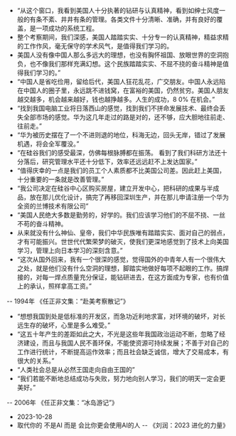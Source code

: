 - “从这个窗口，我看到美国人十分执著的钻研与认真精神，看到如绅士风度一般的有条不紊、井井有条的管理。各类文件十分清晰、准确，并有良好的覆盖，是一项成功的系统工程。
- 整个考察期间，我们深感，美国人踏踏实实、十分专一的认真精神，精益求精的工作作风，毫无保守的学术风气，是值得我们学习的。
- 美国人没有像中国人那么多远大的理想，也没有胸怀祖国、放眼世界的空洞抱负，也不像我们那样充满幻想。这个民族踏踏实实、不屈不挠的奋斗精神是值得我们学习的。”
- “中国人是省吃俭用，留给后代，美国人狂花乱花，广交朋友。中国人永远陷在中国人的圈子里，永远跳不进钱窝，在富裕的美国，仍然贫穷。美国人朋友越交越多，机会越来越好，钱也越挣越多。人生的成功，8 0% 在机会。”
- “找到我国电脑工业将日落西山的感觉，找到我们不拼命发展技术、最终会丢失全部市场的感觉。华为这几年走过的路是对的，还不够，应大胆地往前走、往前走。”
- “华为被历史摆在了一个不进则退的地位，科海无边，回头无岸，错过了发展机遇，将会全军覆没。”
- “在硅谷我们的感受最深，仿佛每根脉膊都在振荡。 看到了我们科研方法还十分落后，研究管理水平还十分低下，效率还远远赶不上发达国家。”
- “值得庆幸的一点是我们的员工个人素质都不比美国公司差。因此赶上美国，十分重要的一条就是改善管理。”
- “我公司决定在硅谷中心区购买房屋，建立开发中心，把科研的成果与半成品，放在那儿优化设计，搞完了再移回深圳生产，并在那儿申请注册一个华为全资的兰博技术有限公司”
- “美国人民绝大多数是勤劳的，好学的。我们应该学习他们的不屈不挠、一丝不苟的奋斗精神。
- 从来就没有什么神仙、皇帝，我们中华民族唯有踏踏实实、面对自己的弱点，才有可能振兴。世世代代繁荣梦的破灭，使我们更深地感觉到了技术上向美国学习，管理上向日本学习的深刻含意。”
- “这次从国外回来，我有一个很深的感觉，觉得国外的中青年人有一个很伟大之处，就是他们没有什么空洞的理想，脚踏实地做好每项不起眼的工作。搞焊接的，对每一焊点质量充分保证，能钻研进去，在这方面成为专家，也有价值上的承认，照样拿高工资。”

-- 1994年 《任正非文集：“赴美考察散记”》

- “想想我国到处是低标准的开发区，而急功近利地求富，对环境的破坏，对长远生存的破坏，心里是多么难受。”
- “这五十年产生的差距如此之大，不光是这些年我国政治运动不断，忽略了经济建设，而且与我国人民不善环保，不能使资源可持续发展；不善于对自己的工作进行统计，不断提高运作效率；而且社会缺乏诚信，增大了交易成本，有很大的关系。”
- “人类社会总是从必然王国走向自由王国的”
- “我们若能不断地总结成功与失败，努力地向别人学习，我们的明天一定会更美好。”

-- 2006年 《任正非文集：“冰岛游记”》

- 2023-10-28
- 取代你的 不是AI 而是 会比你更会使用AI的人
-- 《刘润：2023 进化的力量》
